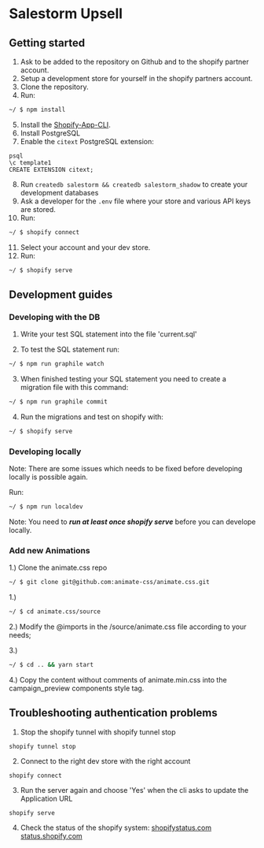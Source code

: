 # Salestorm Upsell

## Getting started

1. Ask to be added to the repository on Github and to the shopify partner account.
2. Setup a development store for yourself in the shopify partners account.
3. Clone the repository.
4. Run:

```sh
~/ $ npm install
```

5. Install the [Shopify-App-CLI](https://github.com/Shopify/shopify-app-cli).
6. Install PostgreSQL
7. Enable the `citext` PostgreSQL extension:
```
psql
\c template1
CREATE EXTENSION citext;
```
8. Run `createdb salestorm && createdb salestorm_shadow` to create your development databases
9. Ask a developer for the `.env` file where your store and various API keys are stored.
10. Run:

```sh
~/ $ shopify connect
```
11. Select your account and your dev store.
12. Run:

```sh
~/ $ shopify serve
```

## Development guides

### Developing with the DB

1. Write your test SQL statement into the file 'current.sql'

2. To test the SQL statement run:
```sh
~/ $ npm run graphile watch
```

3. When finished testing your SQL statement you need to create a migration file with this command:
```sh
~/ $ npm run graphile commit
```

4. Run the migrations and test on shopify with:
```sh
~/ $ shopify serve
```

### Developing locally

Note: There are some issues which needs to be fixed before developing locally is possible again.

Run:
```sh
~/ $ npm run localdev
```

Note: You need to ***run at least once shopify serve*** before you can develope locally.

### Add new Animations
1.) Clone the animate.css repo
```sh
~/ $ git clone git@github.com:animate-css/animate.css.git
```

1.)
```sh
~/ $ cd animate.css/source
```

2.) Modify the @imports in the /source/animate.css file according to your needs;

3.)
```sh
~/ $ cd .. && yarn start
```

4.) Copy the content without comments of animate.min.css into the campaign_preview components style tag.

## Troubleshooting authentication problems

1. Stop the shopify tunnel with shopify tunnel stop

```
shopify tunnel stop
```

2. Connect to the right dev store with the right account

```
shopify connect
```

3. Run the server again and choose 'Yes' when the cli asks to update the Application URL

```
shopify serve
```

4. Check the status of the shopify system:
[shopifystatus.com](https://shopifystatus.com)
[status.shopify.com](https://status.shopify.com)
